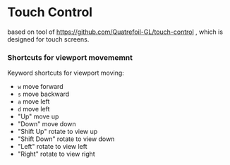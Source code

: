 # Touch Control

based on tool of https://github.com/Quatrefoil-GL/touch-control , which is designed for touch screens.

### Shortcuts for viewport movememnt

Keyword shortcuts for viewport moving:

- `w` move forward
- `s` move backward
- `a` move left
- `d` move left
- "Up" move up
- "Down" move down
- "Shift Up" rotate to view up
- "Shift Down" rotate to view down
- "Left" rotate to view left
- "Right" rotate to view right
